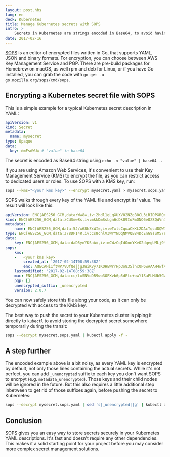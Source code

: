 ```yaml
---
layout: post.hbs
lang: en
deck: Kubernetes
title: Manage Kubernetes secrets with SOPS
intro: > 
    Secrets in Kubernetes are strings encoded in Base64, to avoid having to escape special characters in YAML files, but Base64 is by no means a way to store them securely. While there are tools like [Hashicorp's Vault](https://www.vaultproject.io/) to encrypt and decrypt secrets, they have a steep learning curve for beginners and can lead to unnecessary complexity, especially in the beginning of a project. An easy alternative to get started can be Mozilla's CLI tool »SOPS«.
date: 2017-02-16
---
```


[SOPS](https://github.com/mozilla/sops) is an editor of encrypted files written in Go, that supports YAML, JSON and binary formats. For encryption, you can choose between AWS Key Management Service and PGP. There are pre-build packages for Homebrew on macOS, as well rpm and deb for Linux, or if you have Go installed, you can grab the code with `go get -u go.mozilla.org/sops/cmd/sops`.

## Encrypting a Kubernetes secret file with SOPS

This is a simple example for a typical Kubernetes secret description in YAML:

```yaml
apiVersion: v1
kind: Secret
metadata:
  name: mysecret
type: Opaque
data:
  key: dmFsdWU= # "value" in base64
```

The secret is encoded as Base64 string using `echo -n "value" | base64 -`.

If you are using Amazon Web Services, it's convenient to use their Key Management Service (KMS) to encrypt the file, as you can restrict access to dedicated users or roles. To use SOPS with a KMS key, run:

```bash
sops --kms="<your kms key>" --encrypt mysecret.yaml > mysecret.sops.yaml
```

SOPS walks through every key of the YAML file and encrypt its' value. The result will look like this:

```yaml
apiVersion: ENC[AES256_GCM,data:Ww8=,iv:2hdl1qLqXUXV02NZgB0CL3iRIDPXRQo3Rh2EFkIedEw=,tag:czTAZAliyC7wWdhzsl9zNA==,type:str]
kind: ENC[AES256_GCM,data:zCdSmw8s,iv:mkkDmSsLgn6cDk09IoFmONQ6eOZ8QdVnIrxOZeXHQU0=,tag:jFJfwDlby0sNBOkrnsxL5w==,type:str]
metadata:
    name: ENC[AES256_GCM,data:5J/x68hZxWI=,iv:wTxlcCqoaCkKL2DAcTqcdDQW169F6Z50JQh2tpBFT3Y=,tag:rnKR021UOAhqxCwmyK6cmA==,type:str]
type: ENC[AES256_GCM,data:J78DPI4R,iv:Cs8chlV3WYYNDqNMVQB84DcEnG9suM57EwWOp3q2U/E=,tag:uJTAO5weY3c41/ak7qN1uA==,type:str]
data:
    key: ENC[AES256_GCM,data:daD5ymYKSaA=,iv:mCWzCqIdOnnYKvO2dqegUMLj9Yk6JrzdxdLjrzQH8yI=,tag:/QUTfDskQyvOxsoW6kHuxQ==,type:str]
sops:
    kms:
    -   <your kms key>
        created_at: '2017-02-14T08:59:38Z'
        enc: AQECAHi1ftWP7VUfQejjgJWiKVy7IKOHEWrrHp3o835lnx0P6wAAAH4wfAYJKoZIhvcNAQcGoG8wbQIBADBoBgkqhkiG9w0BBwEwHgYJYIZIAWUDBAEuMBEEDHJnBcRg7mi9a2ElTgIBEIA7/FGNDVlnFN0A3D2HYPLVuB2+qMFuSCwbjYe8gIeWFYcH0p1DEqCqVv2KMV7hrBe0b8bl36849sE8oNw=
    lastmodified: '2017-02-14T08:59:38Z'
    mac: ENC[AES256_GCM,data:cc/txSNVoDR9wo3OPXvb6p5dEtc+owY1SaFLMUb5GW6Sgi5MJfX4HUPWT/Okc249WeYAC7iWctX6Nw66KwbAaJIBOF3EbWDizGRbYm/DWtmg1/W7uzzcMrTfUdZD1gNeVxrrYQv5xPJSFlSQPAFiUeCOQIfRHSswTE+Bbzb8Bw8=,iv:yXeBAzyn/TB2RN1vOh4nu0WYkdReyYDC/NmDST7WgB4=,tag:2FW8T8Qf9I24tFLmmGlD4A==,type:str]
    pgp: []
    unencrypted_suffix: _unencrypted
    version: 2.0.7
```

You can now safely store this file along your code, as it can only be decrypted with access to the KMS key.

The best way to push the secret to your Kubernetes cluster is piping it directly to `kubectl` to avoid storing the decrypted secret somewhere temporarily during the transit:

```bash
sops --decrypt mysecret.sops.yaml | kubectl apply -f -
```


## A step further

The encoded example above is a bit noisy, as every YAML key is encrypted by default, not only those lines containing the actual secrets. While it's not perfect, you can add `_unencrypted` suffix to each key you don't want SOPS to encrpyt (e.g. `metadata_unencrypted`). Those keys and their child nodes will be ignored in the future. But this also requires a little additional step inbetween to get rid of those suffixes again, before pushing the secret to Kubernetes:

```bash
sops --decrypt mysecret.sops.yaml | sed 's|_unencrypted||g' | kubectl apply -f -
```


## Conclusion

SOPS gives you an easy way to store secrets securely in your Kubernetes YAML descriptions. It's fast and doesn't require any other dependencies. This makes it a solid starting point for your project before you may consider more complex secret management solutions.
